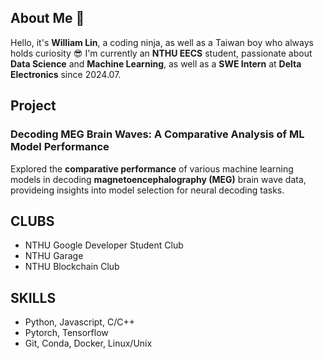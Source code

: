 ## About Me 👋

<!--
**JWBlackHole/JWBlackHole** is a ✨ _special_ ✨ repository because its `README.md` (this file) appears on your GitHub profile.

Here are some ideas to get you started:

- 🔭 I’m currently working on ...
- 🌱 I’m currently learning ...
- 👯 I’m looking to collaborate on ...
- 🤔 I’m looking for help with ...
- 💬 Ask me about ...
- 📫 How to reach me: ...
- 😄 Pronouns: ...
- ⚡ Fun fact: ...
-->

Hello, it's **William Lin**, a coding ninja, as well as a Taiwan boy who always holds curiosity 😎
I'm currently an **NTHU EECS** student, passionate about **Data Science** and **Machine Learning**, as well as a **SWE Intern** at **Delta Electronics** since 2024.07.

## Project
### Decoding MEG Brain Waves: A Comparative Analysis of ML Model Performance
Explored the **comparative performance** of various machine learning models in decoding **magnetoencephalography (MEG)** brain wave data, provideing insights into model selection for neural decoding tasks.
## CLUBS
- NTHU Google Developer Student Club
- NTHU Garage
- NTHU Blockchain Club

## SKILLS
- Python, Javascript, C/C++
- Pytorch, Tensorflow
- Git, Conda, Docker, Linux/Unix
